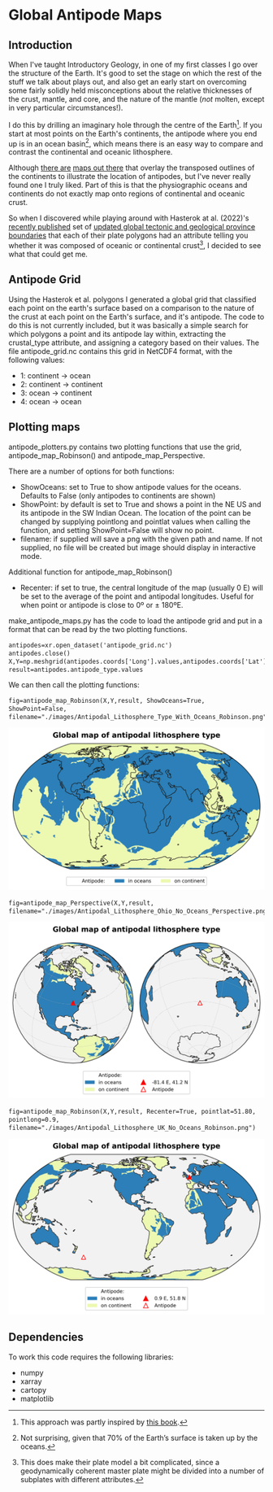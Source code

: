 # Global Antipode Maps

## Introduction
When I've taught Introductory Geology, in one of my first classes I go over the structure of the Earth. It's good to set the stage on which the rest of the stuff we talk about plays out, and also get an early start on overcoming some fairly solidly held misconceptions about the relative thicknesses of the crust, mantle, and core, and the nature of the mantle (_not_ molten, except in very particular circumstances!).

I do this by drilling an imaginary hole through the centre of the Earth[^1]. If you start at most points on the Earth's continents, the antipode where you end up is in an ocean basin[^2], which means there is an easy way to compare and contrast the continental and oceanic lithosphere. 

Although [there are](https://commons.wikimedia.org/wiki/File:Antipodes_LAEA.png) [maps out there](https://thomasguymer.co.uk/blog/2018/2018-04-05/) that overlay the transposed outlines of the continents to illustrate the location of antipodes, but I've never really found one I truly liked. Part of this is that the physiographic oceans and continents do not exactly map onto regions of continental and oceanic crust. 

So when I discovered while playing around with Hasterok at al. (2022)'s [recently published](https://doi.org/10.1016/j.earscirev.2022.104069) set of [updated global tectonic and geological province boundaries](https://github.com/dhasterok/global_tectonics) that each of their plate polygons had an attribute telling you whether it was composed of oceanic or continental crust[^3], I decided to see what that could get me. 

## Antipode Grid
Using the Hasterok et al. polygons I generated a global grid that classified each point on the earth's surface based on a comparison to the nature of the crust at each point on the Earth's surface, and it's antipode. The code to do this is not currently included, but it was basically a simple search for which polygons a point and its antipode lay within, extracting the crustal_type attribute, and assigning a category based on their values. The file antipode_grid.nc contains this grid in NetCDF4 format, with the following values:

- 1: continent -> ocean
- 2: continent -> continent
- 3: ocean -> continent
- 4: ocean -> ocean

## Plotting maps
antipode_plotters.py contains two plotting functions that use the grid, antipode_map_Robinson() and antipode_map_Perspective.

There are a number of options for both functions:
- ShowOceans: set to True to show antipode values for the oceans. Defaults to False (only antipodes to continents are shown)
- ShowPoint: by default is set to True and shows a point in the NE US and its antipode in the SW Indian Ocean. The location of the point can be changed by supplying pointlong and pointlat values when calling the function, and setting ShowPoint=False will show no point.  
- filename: if supplied will save a png with the given path and name. If not supplied, no file will be created but image should display in interactive mode.  

Additional function for antipode_map_Robinson()
- Recenter: if set to true, the central longitude of the map (usually 0 E) will be set to the average of the point and antipodal longitudes. Useful for when point or antipode is close to 0º or ± 180ºE. 

make_antipode_maps.py has the code to load the antipode grid and put in a format that can be read by the two plotting functions.

	‌antipodes=xr.open_dataset('antipode_grid.nc')
	antipodes.close()
	X,Y=np.meshgrid(antipodes.coords['Long'].values,antipodes.coords['Lat'].values)
	result=antipodes.antipode_type.values

We can then call the plotting functions:

	fig=antipode_map_Robinson(X,Y,result, ShowOceans=True, ShowPoint=False, filename="./images/Antipodal_Lithosphere_Type_With_Oceans_Robinson.png")

![](./images/Antipodal_Lithosphere_Type_With_Oceans_Robinson.png)

	fig=antipode_map_Perspective(X,Y,result, filename="./images/Antipodal_Lithosphere_Ohio_No_Oceans_Perspective.png")

![](./images/Antipodal_Lithosphere_Ohio_No_Oceans_Perspective.png)

	fig=antipode_map_Robinson(X,Y,result, Recenter=True, pointlat=51.80, pointlong=0.9, filename="./images/Antipodal_Lithosphere_UK_No_Oceans_Robinson.png")
	
![](./images/Antipodal_Lithosphere_UK_No_Oceans_Robinson.png)

## Dependencies
To work this code requires the following libraries:
- numpy
- xarray
- cartopy
- matplotlib

[^1]: This approach was partly inspired by [this book](https://bookshop.org/p/books/how-to-dig-a-hole-to-the-other-side-of-the-world-faith-mcnulty/592353?ean=9780064432184).
[^2]: Not surprising, given that 70% of the Earth’s surface is taken up by the oceans.
[^3]: This does make their plate model a bit complicated, since a geodynamically coherent master plate might be divided into a number of subplates with different attributes.